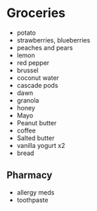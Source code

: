 # Groceries

- potato
- strawberries, blueberries
- peaches and pears
- lemon
- red pepper
- brussel
- coconut water
- cascade pods
- dawn
- granola
- honey
- Mayo
- Peanut butter
- coffee
- Salted butter
- vanilla yogurt x2
- bread

## Pharmacy

- allergy meds
- toothpaste
